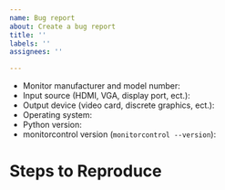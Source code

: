 ```yaml
---
name: Bug report
about: Create a bug report
title: ''
labels: ''
assignees: ''

---
```


<!-- Please provide this information if relevant -->
* Monitor manufacturer and model number:
* Input source (HDMI, VGA, display port, ect.):
* Output device (video card, discrete graphics, ect.):
* Operating system:
* Python version:
* monitorcontrol version (`monitorcontrol --version`):

# Steps to Reproduce

<!-- Add information on how to reproduce this bug -->
